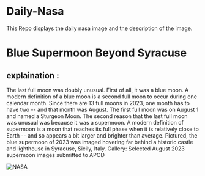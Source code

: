 # Daily-Nasa

This Repo displays the daily nasa image and the description of the image.

<!--NASA-->
# Blue Supermoon Beyond Syracuse
## explaination :

The last full moon was doubly unusual. First of all, it was a blue moon.  A modern definition of a blue moon is a second full moon to occur during one calendar month.  Since there are 13 full moons in 2023, one month has to have two -- and that month was August.  The first full moon was on August 1 and named a Sturgeon Moon. The second reason that the last full moon was unusual was because it was a supermoon.  A modern definition of supermoon is a moon that reaches its full phase when it is relatively close to Earth -- and so appears a bit larger and brighter than average.  Pictured, the blue supermoon of 2023 was imaged hovering far behind a historic castle and lighthouse in Syracuse, Sicily, Italy.    Gallery: Selected August 2023 supermoon images submitted to APOD

![NASA](https://apod.nasa.gov/apod/image/2309/SuperBlueMoon_Saragozza_960.jpg)
<!--/NASA-->